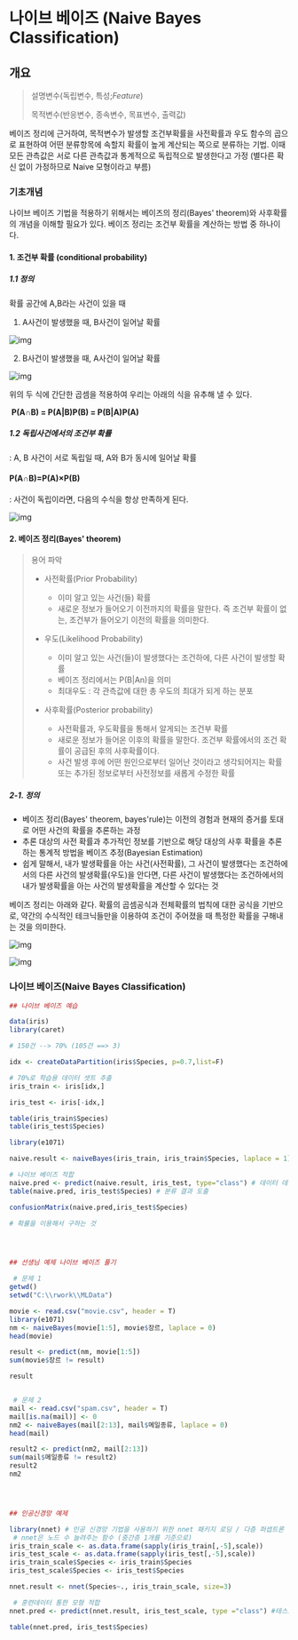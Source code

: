# 나이브 베이즈 (Naive Bayes Classification)

## 개요

> 설명변수(독립변수, 특성;*Feature*)
>
> 목적변수(반응변수, 종속변수, 목표변수, 출력값)

베이즈 정리에 근거하여, 목적변수가 발생할 조건부확률을 사전확률과 우도 함수의 곱으로 표현하여 어떤 분류항목에 속할지 확률이 높게 계산되는 쪽으로 분류하는 기법. 이때 모든 관측값은 서로 다른 관측값과 통계적으로 독립적으로 발생한다고 가정 (별다른 확신 없이 가정하므로 Naive 모형이라고 부름)



### 기초개념

나이브 베이즈 기법을 적용하기 위해서는 베이즈의 정리(Bayes' theorem)와 사후확률의 개념을 이해할 필요가 있다. 베이즈 정리는 조건부 확률을 계산하는 방법 중 하나이다. 



#### 1. 조건부 확률 (conditional probability)

##### 1.1 정의

확률 공간에 A,B라는 사건이 있을 때

1) A사건이 발생했을 때, B사건이 일어날 확률

![img](https://t1.daumcdn.net/cfile/tistory/998397385C0930C125)



2) B사건이 발생했을 때, A사건이 일어날 확률

![img](https://t1.daumcdn.net/cfile/tistory/999D963B5C09307125)



위의 두 식에 간단한 곱셈을 적용하여 우리는 아래의 식을 유추해 낼 수 있다. 

​                                                     **P(A∩B) = P(A|B)P(B) = P(B|A)P(A)**



##### 1.2 독립사건에서의 조건부 확률

: A, B 사건이 서로 독립일 때, A와 B가 동시에 일어날 확률

####                                       P(A∩B)=P(A)×P(B)



: 사건이 독립이라면, 다음의 수식을 항상 만족하게 된다.

![img](https://t1.daumcdn.net/cfile/tistory/995F32445B721F0D43)





#### 2. 베이즈 정리(**Bayes' theorem**) 

> 용어 파악
>
> * 사전확률(Prior Probability)
>
>   * 이미 알고 있는 사건(들) 확률
>
>   - 새로운 정보가 들어오기 이전까지의 확률을 말한다. 즉 조건부 확률이 없는, 조건부가 들어오기 이전의 확률을 의미한다.
>
> * 우도(Likelihood Probability)
>
>   * 이미 알고 있는 사건(들)이 발생했다는 조건하에, 다른 사건이 발생할 확률
>   * 베이즈 정리에서는 P(B|An)을 의미
>   * 최대우도 : 각 관측값에 대한 총 우도의 최대가 되게 하는 분포
>
> * 사후확률(Posterior probability)
>
>   * 사전확률과, 우도확률을 통해서 알게되는 조건부 확률
>   * 새로운 정보가 들어온 이후의 확률을 말한다. 조건부 확률에서의 조건 확률이 공급된 후의 사후확률이다.
>   * 사건 발생 후에 어떤 원인으로부터 일어난 것이라고 생각되어지는 확률 또는 추가된 정보로부터 사전정보를 새롭게 수정한 확률



##### 2-1. 정의

* 베이즈 정리(Bayes' theorem, bayes'rule)는 이전의 경험과 현재의 증거를 토대로 어떤 사건의 확률을 추론하는 과정
* 추론 대상의 사전 확률과 추가적인 정보를 기반으로 해당 대상의 사후 확률을 추론하는 통계적 방법을 베이즈 추정(Bayesian Estimation)
* 쉽게 말해서, 내가 발생확률을 아는 사건(사전확률), 그 사건이 발생했다는 조건하에서의 다른 사건의 발생확률(우도)을 안다면, 다른 사건이 발생했다는 조건하에서의 내가 발생확률을 아는 사건의 발생확률을 계산할 수 있다는 것



베이즈 정리는 아래와 같다. 확률의 곱셈공식과 전체확률의 법칙에 대한 공식을 기반으로, 약간의 수식적인 테크닉들만을 이용하여 조건이 주어졌을 때 특정한 확률을 구해내는 것을 의미한다.

![img](https://t1.daumcdn.net/cfile/tistory/9933A64A5B72255121)







![img](https://t1.daumcdn.net/cfile/tistory/99ADEB405C0BC79008)





### 나이브 베이즈(Naive Bayes Classification)





~~~R
## 나이브 베이즈 예습

data(iris)
library(caret)

# 150건 --> 70% (105건 ==> 3)

idx <- createDataPartition(iris$Species, p=0.7,list=F)

# 70%로 학습용 데이터 셋트 추출
iris_train <- iris[idx,]

iris_test <- iris[-idx,]

table(iris_train$Species)
table(iris_test$Species)

library(e1071)

naive.result <- naiveBayes(iris_train, iris_train$Species, laplace = 1)

# 나이브 베이즈 적합
naive.pred <- predict(naive.result, iris_test, type="class") # 데이터 데이터 평가
table(naive.pred, iris_test$Species) # 분류 결과 도출

confusionMatrix(naive.pred,iris_test$Species)

# 확률을 이용해서 구하는 것 




## 선생님 예제 나이브 베이즈 풀기

 # 문제 1
getwd()
setwd("C:\\rwork\\MLData")

movie <- read.csv("movie.csv", header = T)
library(e1071)
nm <- naiveBayes(movie[1:5], movie$장르, laplace = 0)
head(movie)

result <- predict(nm, movie[1:5])
sum(movie$장르 != result)

result


 # 문제 2
mail <- read.csv("spam.csv", header = T)
mail[is.na(mail)] <- 0
nm2 <- naiveBayes(mail[2:13], mail$메일종류, laplace = 0)
head(mail)

result2 <- predict(nm2, mail[2:13])
sum(mail$메일종류 != result2)
result2
nm2




## 인공신경망 예제

library(nnet) # 인공 신경망 기법을 사용하기 위한 nnet 패키지 로딩 / 다층 퍼셉트론
 # nnet은 노드 수 늘려주는 함수 (중간층 1개를 기준으로)
iris_train_scale <- as.data.frame(sapply(iris_train[,-5],scale))
iris_test_scale <- as.data.frame(sapply(iris_test[,-5],scale))
iris_train_scale$Species <- iris_train$Species
iris_test_scale$Species <- iris_test$Species

nnet.result <- nnet(Species~., iris_train_scale, size=3)

 # 훈련데이터 통한 모형 적합
nnet.pred <- predict(nnet.result, iris_test_scale, type ="class") #테스트 데이터 평가

table(nnet.pred, iris_test$Species)
~~~











